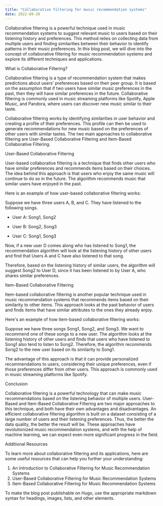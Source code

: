 ```yaml
---
title: "Collaborative filtering for music recommendation systems"
date: 2022-09-20
---
```





Collaborative filtering is a powerful technique used in music recommendation systems to suggest relevant music to users based on their listening history and preferences. This method relies on collecting data from multiple users and finding similarities between their behavior to identify patterns in their music preferences. In this blog post, we will dive into the concept of collaborative filtering for music recommendation systems and explore its different techniques and applications.

What is Collaborative Filtering?

Collaborative filtering is a type of recommendation system that makes predictions about users' preferences based on their peer group. It is based on the assumption that if two users have similar music preferences in the past, then they will have similar preferences in the future. Collaborative filtering is commonly used in music streaming platforms like Spotify, Apple Music, and Pandora, where users can discover new music similar to their taste.

Collaborative filtering works by identifying similarities in user behavior and creating a profile of their preferences. This profile can then be used to generate recommendations for new music based on the preferences of other users with similar tastes. The two main approaches to collaborative filtering are User-Based Collaborative Filtering and Item-Based Collaborative Filtering.

User-Based Collaborative Filtering

User-based collaborative filtering is a technique that finds other users who have similar preferences and recommends items based on their choices. The idea behind this approach is that users who enjoy the same music will continue to do so in the future. The algorithm recommends music that similar users have enjoyed in the past.

Here is an example of how user-based collaborative filtering works:

Suppose we have three users A, B, and C. They have listened to the following songs.

- User A: Song1, Song2

- User B: Song2, Song3

- User C: Song1, Song3

Now, if a new user D comes along who has listened to Song1, the recommendation algorithm will look at the listening history of other users and find that Users A and C have also listened to that song.

Therefore, based on the listening history of similar users, the algorithm will suggest Song2 to User D, since it has been listened to by User A, who shares similar preferences.

Item-Based Collaborative Filtering

Item-based collaborative filtering is another popular technique used in music recommendation systems that recommends items based on their similarity to other items. This approach looks at the past behavior of users and finds items that have similar attributes to the ones they already enjoy.

Here's an example of how item-based collaborative filtering works:

Suppose we have three songs Song1, Song2, and Song3. We want to recommend one of these songs to a new user. The algorithm looks at the listening history of other users and finds that users who have listened to Song1 also tend to listen to Song2. Therefore, the algorithm recommends Song2 to the new user based on its similarity to Song1.

The advantage of this approach is that it can provide personalized recommendations to users, considering their unique preferences, even if those preferences differ from other users. This approach is commonly used in music streaming platforms like Spotify.

Conclusion

Collaborative filtering is a powerful technology that can make music recommendations based on the listening behavior of multiple users. User-Based and Item-Based Collaborative Filtering are two major approaches to this technique, and both have their own advantages and disadvantages. An efficient collaborative filtering algorithm is built on a dataset consisting of a large number of users and their listening preferences. Thus, the better the data quality, the better the result will be. These approaches have revolutionized music recommendation systems, and with the help of machine learning, we can expect even more significant progress in the field.

Additional Resources

To learn more about collaborative filtering and its applications, here are some useful resources that can help you further your understanding:

1. An Introduction to Collaborative Filtering for Music Recommendation Systems
2. User-Based Collaborative Filtering for Music Recommendation Systems
3. Item-Based Collaborative Filtering for Music Recommendation Systems

To make the blog post publishable on Hugo, use the appropriate markdown syntax for headings, images, lists, and other elements.
